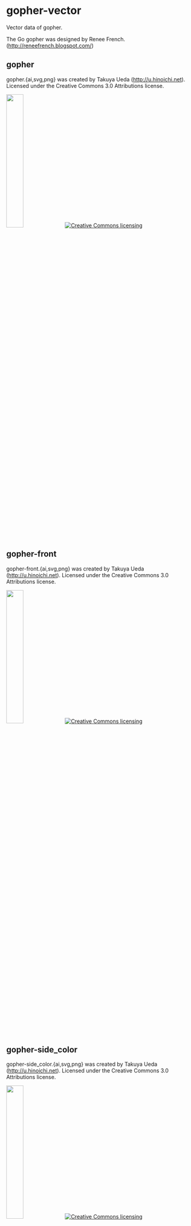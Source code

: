 # gopher-vector

Vector data of gopher.

The Go gopher was designed by Renee French. (http://reneefrench.blogspot.com/)

## gopher
gopher.{ai,svg,png} was created by Takuya Ueda (http://u.hinoichi.net).
Licensed under the Creative Commons 3.0 Attributions license.

<img width="30%" src="https://raw.github.com/golang-samples/gopher-vector/master/gopher.png"/>
<a rel="license" href="http://creativecommons.org/licenses/by/3.0/deed.ja">
	<img alt="Creative Commons licensing" style="border-width:0" src="http://i.creativecommons.org/l/by/3.0/88x31.png" />
</a>

## gopher-front
gopher-front.{ai,svg,png} was created by Takuya Ueda (http://u.hinoichi.net).
Licensed under the Creative Commons 3.0 Attributions license.

<img width="30%" src="https://raw.github.com/golang-samples/gopher-vector/master/gopher-front.png"/>
<a rel="license" href="http://creativecommons.org/licenses/by/3.0/deed.ja">
	<img alt="Creative Commons licensing" style="border-width:0" src="http://i.creativecommons.org/l/by/3.0/88x31.png" />
</a>


## gopher-side_color
gopher-side_color.{ai,svg,png} was created by Takuya Ueda (http://u.hinoichi.net).
Licensed under the Creative Commons 3.0 Attributions license.

<img width="30%" src="https://raw.github.com/golang-samples/gopher-vector/master/gopher-side_color.png"/>
<a rel="license" href="http://creativecommons.org/licenses/by/3.0/deed.ja">
	<img alt="Creative Commons licensing" style="border-width:0" src="http://i.creativecommons.org/l/by/3.0/88x31.png" />
</a>


## gopher-side_path
gopher-side_path.{ai,svg,png} was created by Takuya Ueda (http://u.hinoichi.net).
Licensed under the Creative Commons 3.0 Attributions license.

<img width="30%" src="https://raw.github.com/golang-samples/gopher-vector/master/gopher-side_path.png"/>
<a rel="license" href="http://creativecommons.org/licenses/by/3.0/deed.ja">
	<img alt="Creative Commons licensing" style="border-width:0" src="http://i.creativecommons.org/l/by/3.0/88x31.png" />
</a>

## Go Gopher vector illustration (gopher-stand)
Go Gopher vector illustration (gopher-stand.{ai,jpg,pdf}) by Hugo Arganda @argandas (http://about.me/argandas).

<img src="https://github.com/golang-samples/gopher-vector/blob/master/gopher-stand.jpg"/>
